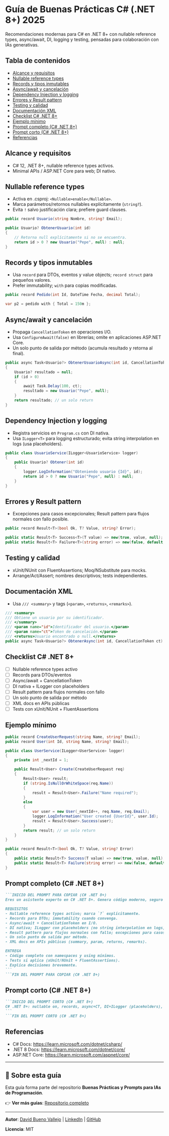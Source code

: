 # Guía de Buenas Prácticas C# (.NET 8+) 2025

Recomendaciones modernas para C# en .NET 8+ con nullable reference types, async/await, DI, logging y testing, pensadas para colaboración con IAs generativas.

## Tabla de contenidos

- [Alcance y requisitos](#alcance-y-requisitos)
- [Nullable reference types](#nullable-reference-types)
- [Records y tipos inmutables](#records-y-tipos-inmutables)
- [Async/await y cancelación](#asyncawait-y-cancelación)
- [Dependency Injection y logging](#dependency-injection-y-logging)
- [Errores y Result pattern](#errores-y-result-pattern)
- [Testing y calidad](#testing-y-calidad)
- [Documentación XML](#documentación-xml)
- [Checklist C# .NET 8+](#checklist-c-net-8)
- [Ejemplo mínimo](#ejemplo-mínimo)
- [Prompt completo (C# .NET 8+)](#prompt-completo-c-net-8)
- [Prompt corto (C# .NET 8+)](#prompt-corto-c-net-8)
- [Referencias](#referencias)

## Alcance y requisitos

- C# 12, .NET 8+, nullable reference types activos.
- Minimal APIs / ASP.NET Core para web; DI nativo.

## Nullable reference types

- Activa en .csproj: `<Nullable>enable</Nullable>`.
- Marca parámetros/retornos nullables explícitamente (`string?`).
- Evita `!` salvo justificación clara; prefiere guard clauses.

```csharp
public record Usuario(string Nombre, string? Email);

public Usuario? ObtenerUsuario(int id)
{
    // Retorna null explícitamente si no se encuentra.
    return id > 0 ? new Usuario("Pepe", null) : null;
}
```

## Records y tipos inmutables

- Usa `record` para DTOs, eventos y value objects; `record struct` para pequeños valores.
- Prefer immutability; `with` para copias modificadas.

```csharp
public record Pedido(int Id, DateTime Fecha, decimal Total);

var p2 = pedido with { Total = 150m };
```

## Async/await y cancelación

- Propaga `CancellationToken` en operaciones I/O.
- Usa `ConfigureAwait(false)` en librerías; omite en aplicaciones ASP.NET Core.
- Un solo punto de salida por método (acumula resultado y retorna al final).

```csharp
public async Task<Usuario?> ObtenerUsuarioAsync(int id, CancellationToken ct)
{
    Usuario? resultado = null;
    if (id > 0)
    {
        await Task.Delay(100, ct);
        resultado = new Usuario("Pepe", null);
    }
    return resultado; // un solo return
}
```

## Dependency Injection y logging

- Registra servicios en `Program.cs` con DI nativa.
- Usa `ILogger<T>` para logging estructurado; evita string interpolation en logs (usa placeholders).

```csharp
public class UsuarioService(ILogger<UsuarioService> logger)
{
    public Usuario? Obtener(int id)
    {
        logger.LogInformation("Obteniendo usuario {Id}", id);
        return id > 0 ? new Usuario("Pepe", null) : null;
    }
}
```

## Errores y Result pattern

- Excepciones para casos excepcionales; Result pattern para flujos normales con fallo posible.

```csharp
public record Result<T>(bool Ok, T? Value, string? Error);

public static Result<T> Success<T>(T value) => new(true, value, null);
public static Result<T> Failure<T>(string error) => new(false, default, error);
```

## Testing y calidad

- xUnit/NUnit con FluentAssertions; Moq/NSubstitute para mocks.
- Arrange/Act/Assert; nombres descriptivos; tests independientes.

## Documentación XML

- Usa `/// <summary>` y tags (`<param>`, `<returns>`, `<remarks>`).

```csharp
/// <summary>
/// Obtiene un usuario por su identificador.
/// </summary>
/// <param name="id">Identificador del usuario.</param>
/// <param name="ct">Token de cancelación.</param>
/// <returns>Usuario encontrado o null.</returns>
public async Task<Usuario?> ObtenerAsync(int id, CancellationToken ct) { ... }
```

## Checklist C# .NET 8+

- [ ] Nullable reference types activo
- [ ] Records para DTOs/eventos
- [ ] Async/await + CancellationToken
- [ ] DI nativa + ILogger con placeholders
- [ ] Result pattern para flujos normales con fallo
- [ ] Un solo punto de salida por método
- [ ] XML docs en APIs públicas
- [ ] Tests con xUnit/NUnit + FluentAssertions

## Ejemplo mínimo

```csharp
public record CreateUserRequest(string Name, string? Email);
public record User(int Id, string Name, string? Email);

public class UserService(ILogger<UserService> logger)
{
    private int _nextId = 1;

    public Result<User> Create(CreateUserRequest req)
    {
        Result<User> result;
        if (string.IsNullOrWhiteSpace(req.Name))
        {
            result = Result<User>.Failure("Name required");
        }
        else
        {
            var user = new User(_nextId++, req.Name, req.Email);
            logger.LogInformation("User created {UserId}", user.Id);
            result = Result<User>.Success(user);
        }
        return result; // un solo return
    }
}

public record Result<T>(bool Ok, T? Value, string? Error)
{
    public static Result<T> Success(T value) => new(true, value, null);
    public static Result<T> Failure(string error) => new(false, default, error);
}
```

## Prompt completo (C# .NET 8+)

````markdown
```INICIO DEL PROMPT PARA COPIAR (C# .NET 8+)
Eres un asistente experto en C# .NET 8+. Genera código moderno, seguro y testable.

REQUISITOS
- Nullable reference types activo; marca `?` explícitamente.
- Records para DTOs; immutability cuando convenga.
- Async/await + CancellationToken en I/O.
- DI nativa; ILogger con placeholders (no string interpolation en logs).
- Result pattern para flujos normales con fallo; excepciones para casos excepcionales.
- Un solo punto de salida por método.
- XML docs en APIs públicas (summary, param, returns, remarks).

ENTREGA
- Código completo con namespaces y using mínimos.
- Tests si aplica (xUnit/NUnit + FluentAssertions).
- Explica decisiones brevemente.
```
```FIN DEL PROMPT PARA COPIAR (C# .NET 8+)
````

## Prompt corto (C# .NET 8+)

````markdown
```INICIO DEL PROMPT CORTO (C# .NET 8+)
C# .NET 8+: nullable on, records, async+CT, DI+ILogger (placeholders), Result pattern, un solo return, XML docs; tests xUnit/FluentAssertions.
```
```FIN DEL PROMPT CORTO (C# .NET 8+)
````

## Referencias

- C# Docs: <https://learn.microsoft.com/dotnet/csharp/>
- .NET 8 Docs: <https://learn.microsoft.com/dotnet/core/>
- ASP.NET Core: <https://learn.microsoft.com/aspnet/core/>

---

## 📘 Sobre esta guía

Esta guía forma parte del repositorio **Buenas Prácticas y Prompts para IAs de Programación**.

👉 **Ver más guías**: [Repositorio completo](../README.md)

---

**Autor**: [David Bueno Vallejo](https://davidbuenov.com/) | [LinkedIn](https://www.linkedin.com/in/davidbueno/) | [GitHub](https://github.com/davidbuenov)

**Licencia**: MIT
